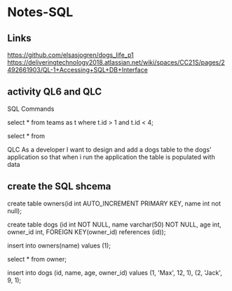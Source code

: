 # Notes-SQL

## Links

https://github.com/elsasjogren/dogs_life_p1
https://deliveringtechnology2018.atlassian.net/wiki/spaces/CC21S/pages/2492661903/QL-1+Accessing+SQL+DB+Interface


## activity QL6 and QLC
SQL Commands 

select * from teams as t
where t.id > 1 and t.id < 4;

select * from 


QLC
As a developer I want to design and add a dogs table to the dogs' application 
so that when i run the application the table is populated with data

## create the SQL shcema

create table owners(id int AUTO_INCREMENT PRIMARY KEY, name int not null);

create table dogs (id int NOT NULL, name varchar(50) NOT NULL, age int, owner_id int, FOREIGN KEY(owner_id) references (id));

insert into owners(name) values (1);

select * from owner;

insert into dogs (id, name, age, owner_id) values (1, 'Max', 12, 1), (2, 'Jack', 9, 1);
